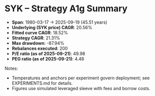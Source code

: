 # SYK – Strategy A1g Summary

- **Span**: 1980-03-17 → 2025-09-19 (45.51 years)
- **Underlying (SYK price) CAGR**: 20.56%
- **Fitted curve CAGR**: 18.52%
- **Strategy CAGR**: 21.31%
- **Max drawdown**: -87.94%
- **Rebalances executed**: 200
- **P/E ratio (as of 2025-09-21)**: 49.98
- **PEG ratio (as of 2025-09-21)**: 4.48

Notes:

- Temperatures and anchors per experiment govern deployment; see EXPERIMENTS.md for details.
- Figures use simulated leveraged sleeve with fees and borrow costs.

